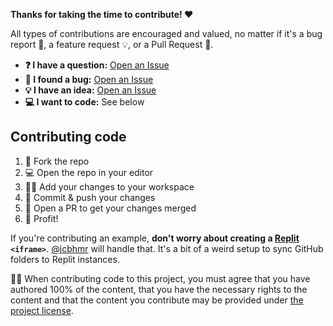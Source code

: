 **Thanks for taking the time to contribute! ❤️**

All types of contributions are encouraged and valued, no matter if it's a bug
report 🐛, a feature request 💡, or a Pull Request 🚀.

- **❓ I have a question:** [Open an Issue]
- **🐛 I found a bug:** [Open an Issue]
- **💡 I have an idea:** [Open an Issue]
- **💻 I want to code:** See below

## Contributing code

1. 🔀 Fork the repo
2. 💻 Open the repo in your editor
3. 👨‍💻 Add your changes to your workspace
4. 🔖 Commit & push your changes
5. 🔁 Open a PR to get your changes merged
6. 🚀 Profit!

If you're contributing an example, **don't worry about creating a [Replit]
`<iframe>`**. [@jcbhmr] will handle that. It's a bit of a weird setup to sync
GitHub folders to Replit instances.

👩‍⚖️ When contributing code to this project, you must agree that you have authored
100% of the content, that you have the necessary rights to the content and that
the content you contribute may be provided under [the project license].

<!-- prettier-ignore-start -->
[open an issue]: https://github.com/jcbhmr/cmakebyexample.dev/issues
[the project license]: https://github.com/jcbhmr/cmakebyexample.dev/blob/main/LICENSE
[replit]: https://replit.com/
[@jcbhmr]: https://github.com/jcbhmr
<!-- prettier-ignore-end -->
